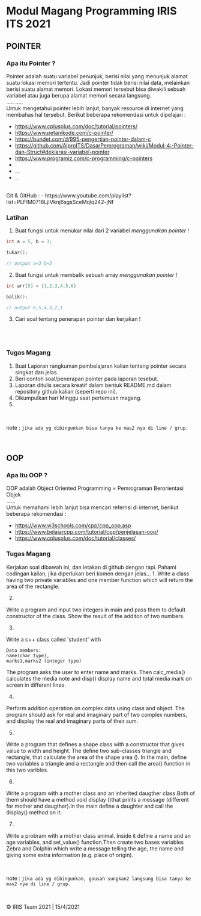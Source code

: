 # Modul Magang Programming IRIS ITS 2021

## POINTER
### Apa itu Pointer ?
Pointer adalah suatu variabel penunjuk, berisi nilai yang menunjuk alamat suatu lokasi memori tertentu. Jadi pointer tidak berisi nilai data, melainkan berisi suatu alamat memori. Lokasi memori tersebut bisa diwakili sebuah variabel atau juga berupa alamat memori secara langsung.
<br>
.....
.....
<br>
Untuk mengetahui pointer lebih lanjut, banyak resource di internet yang membahas hal tersebut. Berikut beberapa rekomendasi untuk dipelajari :
- https://www.cplusplus.com/doc/tutorial/pointers/
- https://www.petanikode.com/c-pointer/
- https://bundet.com/d/995-pengertian-pointer-dalam-c
- https://github.com/AlproITS/DasarPemrograman/wiki/Modul-4:-Pointer-dan-Struct#deklarasi-variabel-pointer
- https://www.programiz.com/c-programming/c-pointers
- 
- ...
- ..
<br>
Git & GitHub :
- https://www.youtube.com/playlist?list=PLFIM0718LjIVknj6sgsSceMqlq242-jNf

### Latihan

1. Buat fungsi untuk menukar nilai dari 2 variabel *menggunakan pointer* !
````c
int a = 5, b = 3;

tukar();

// output a=3 b=5

````

2. Buat fungsi untuk membalik sebuah array *menggunakan pointer* !
````c
int arr[5] = {1,2,3,4,5,6}

balik();

// output 6,5,4,3,2,1
````
3. Cari soal tentang penerapan pointer dan kerjakan !


<br>
<br>

### Tugas Magang
1. Buat Laporan rangkuman pembelajaran kalian tentang pointer secara singkat dan jelas.
2. Beri contoh soal/penerapan pointer pada laporan tesebut. 
3. Laporan ditulis secara kreatif dalam bentuk README.md dalam repository github kalian (seperti repo ini).
4. Dikumpulkan hari Minggu saat pertemuan magang.
5. 
<br>

note : `jika ada yg dibingunkan bisa tanya ke mas2 nya di line / grup.`

<br>

## OOP
### Apa itu OOP ?
OOP adalah Object Oriented Programming = Pemrograman Berorientasi Objek
<br>
......
<br>
Untuk memahami lebih lanjut bisa mencari refernsi di internet, berikut beberapa rekomendasi :
- https://www.w3schools.com/cpp/cpp_oop.asp
- https://www.belajarcpp.com/tutorial/cpp/penjelasan-oop/
- https://www.cplusplus.com/doc/tutorial/classes/

### Tugas Magang
Kerjakan soal dibawah ini, dan letakan di github dengan rapi. Pahami codingan kalian, jika diperlukan beri komen dengan jelas...
1.
Write a class having two private variables and one member function which will return the area of the rectangle.

2.
Write a program and input two integers in main and pass them to default constructor of the class. Show the result of the additon of two numbers.

3.
Write a c++ class called 'student' with
```
Data members:
name(char type),
marks1,marks2 (integer type)
```
The program asks the user to enter name and marks. Then calc_media() calculates the media note and disp() display name and total media mark on screen in different lines.

4.
Perform addition operation on complex data using class and object. The program should ask for real and imaginary part of two complex numbers, and display the real and imaginary parts of their sum.

5.
Write a program that defines a shape class with a constructor that gives value to width and height. The define two sub-classes triangle and rectangle, that calculate the area of the shape area (). In the main, define two variables a triangle and a rectangle and then call the area() function in this two varibles.

6.
Write a program with a mother class and an inherited daugther class.Both of them should have a method void display ()that prints a message (different for mother and daugther).In the main define a daughter and call the display() method on it.

7.
Write a probram with a mother class animal. Inside it define a name and an age variables, and set_value() function.Then create two bases variables Zebra and Dolphin which write a message telling the age, the name and giving some extra information (e.g. place of origin).


<br>

note : `jika ada yg dibingunkan, gausah sungkan2 langsung bisa tanya ke mas2 nya di line / grup.`

<br>

© IRIS Team 2021 | 15/4/2021
